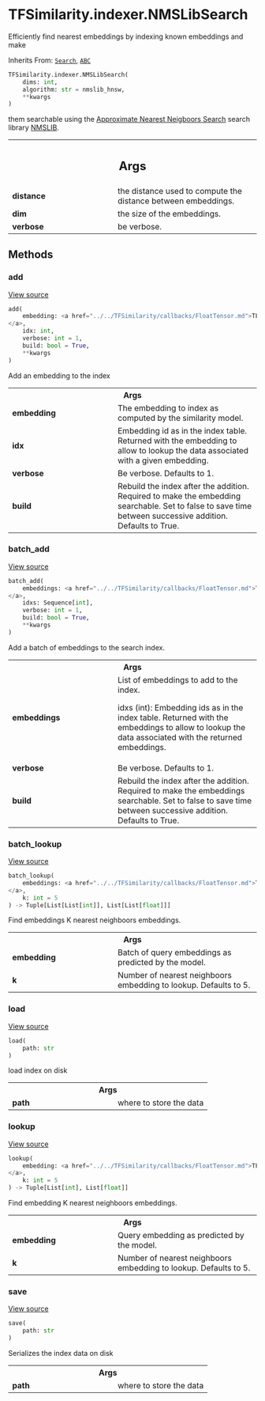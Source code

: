 # TFSimilarity.indexer.NMSLibSearch





Efficiently find nearest embeddings by indexing known embeddings and make

Inherits From: [`Search`](../../TFSimilarity/indexer/Search.md), [`ABC`](../../TFSimilarity/distances/ABC.md)


```python
TFSimilarity.indexer.NMSLibSearch(
    dims: int,
    algorithm: str = nmslib_hnsw,
    **kwargs
)
```



<!-- Placeholder for "Used in" -->
them searchable using the  [Approximate Nearest Neigboors Search](https://en.wikipedia.org/wiki/Nearest_neighbor_search)
search library [NMSLIB](https://github.com/nmslib/nmslib).

<!-- Tabular view -->
 <table class="responsive fixed orange">
<colgroup><col width="214px"><col></colgroup>
<tr><th colspan="2"><h2 class="add-link">Args</h2></th></tr>

<tr>
<td>
<b>distance</b>
</td>
<td>
the distance used to compute the distance between
embeddings.
</td>
</tr><tr>
<td>
<b>dim</b>
</td>
<td>
the size of the embeddings.
</td>
</tr><tr>
<td>
<b>verbose</b>
</td>
<td>
be verbose.
</td>
</tr>
</table>



## Methods

<h3 id="add">add</h3>

<a target="_blank" class="external" href="https://github.com/tensorflow/similarity/blob/main/tensorflow_similarity/search/nmslib_search.py#L63-L91">View source</a>

```python
add(
    embedding: <a href="../../TFSimilarity/callbacks/FloatTensor.md">TFSimilarity.callbacks.FloatTensor```
</a>,
    idx: int,
    verbose: int = 1,
    build: bool = True,
    **kwargs
)
```


Add an embedding to the index


<!-- Tabular view -->
 <table class="responsive fixed orange">
<colgroup><col width="214px"><col></colgroup>
<tr><th colspan="2">Args</th></tr>

<tr>
<td>
<b>embedding</b>
</td>
<td>
The embedding to index as computed by
the similarity model.
</td>
</tr><tr>
<td>
<b>idx</b>
</td>
<td>
Embedding id as in the index table.
Returned with the embedding to allow to lookup
the data associated with a given embedding.
</td>
</tr><tr>
<td>
<b>verbose</b>
</td>
<td>
Be verbose. Defaults to 1.
</td>
</tr><tr>
<td>
<b>build</b>
</td>
<td>
Rebuild the index after the addition.
Required to make the embedding searchable.
Set to false to save time between successive addition.
Defaults to True.
</td>
</tr>
</table>



<h3 id="batch_add">batch_add</h3>

<a target="_blank" class="external" href="https://github.com/tensorflow/similarity/blob/main/tensorflow_similarity/search/nmslib_search.py#L93-L124">View source</a>

```python
batch_add(
    embeddings: <a href="../../TFSimilarity/callbacks/FloatTensor.md">TFSimilarity.callbacks.FloatTensor```
</a>,
    idxs: Sequence[int],
    verbose: int = 1,
    build: bool = True,
    **kwargs
)
```


Add a batch of embeddings to the search index.


<!-- Tabular view -->
 <table class="responsive fixed orange">
<colgroup><col width="214px"><col></colgroup>
<tr><th colspan="2">Args</th></tr>

<tr>
<td>
<b>embeddings</b>
</td>
<td>
List of embeddings to add to the index.

idxs (int): Embedding ids as in the index table. Returned with
the embeddings to allow to lookup the data associated
with the returned embeddings.
</td>
</tr><tr>
<td>
<b>verbose</b>
</td>
<td>
Be verbose. Defaults to 1.
</td>
</tr><tr>
<td>
<b>build</b>
</td>
<td>
Rebuild the index after the addition. Required to
make the embeddings searchable. Set to false to save
time between successive addition. Defaults to True.
</td>
</tr>
</table>



<h3 id="batch_lookup">batch_lookup</h3>

<a target="_blank" class="external" href="https://github.com/tensorflow/similarity/blob/main/tensorflow_similarity/search/nmslib_search.py#L140-L156">View source</a>

```python
batch_lookup(
    embeddings: <a href="../../TFSimilarity/callbacks/FloatTensor.md">TFSimilarity.callbacks.FloatTensor```
</a>,
    k: int = 5
) -> Tuple[List[List[int]], List[List[float]]]
```


Find embeddings K nearest neighboors embeddings.


<!-- Tabular view -->
 <table class="responsive fixed orange">
<colgroup><col width="214px"><col></colgroup>
<tr><th colspan="2">Args</th></tr>

<tr>
<td>
<b>embedding</b>
</td>
<td>
Batch of query embeddings as predicted by the model.
</td>
</tr><tr>
<td>
<b>k</b>
</td>
<td>
Number of nearest neighboors embedding to lookup. Defaults to 5.
</td>
</tr>
</table>



<h3 id="load">load</h3>

<a target="_blank" class="external" href="https://github.com/tensorflow/similarity/blob/main/tensorflow_similarity/search/nmslib_search.py#L182-L205">View source</a>

```python
load(
    path: str
)
```


load index on disk


<!-- Tabular view -->
 <table class="responsive fixed orange">
<colgroup><col width="214px"><col></colgroup>
<tr><th colspan="2">Args</th></tr>

<tr>
<td>
<b>path</b>
</td>
<td>
where to store the data
</td>
</tr>
</table>



<h3 id="lookup">lookup</h3>

<a target="_blank" class="external" href="https://github.com/tensorflow/similarity/blob/main/tensorflow_similarity/search/nmslib_search.py#L126-L138">View source</a>

```python
lookup(
    embedding: <a href="../../TFSimilarity/callbacks/FloatTensor.md">TFSimilarity.callbacks.FloatTensor```
</a>,
    k: int = 5
) -> Tuple[List[int], List[float]]
```


Find embedding K nearest neighboors embeddings.


<!-- Tabular view -->
 <table class="responsive fixed orange">
<colgroup><col width="214px"><col></colgroup>
<tr><th colspan="2">Args</th></tr>

<tr>
<td>
<b>embedding</b>
</td>
<td>
Query embedding as predicted by the model.
</td>
</tr><tr>
<td>
<b>k</b>
</td>
<td>
Number of nearest neighboors embedding to lookup. Defaults to 5.
</td>
</tr>
</table>



<h3 id="save">save</h3>

<a target="_blank" class="external" href="https://github.com/tensorflow/similarity/blob/main/tensorflow_similarity/search/nmslib_search.py#L158-L180">View source</a>

```python
save(
    path: str
)
```


Serializes the index data on disk


<!-- Tabular view -->
 <table class="responsive fixed orange">
<colgroup><col width="214px"><col></colgroup>
<tr><th colspan="2">Args</th></tr>

<tr>
<td>
<b>path</b>
</td>
<td>
where to store the data
</td>
</tr>
</table>





